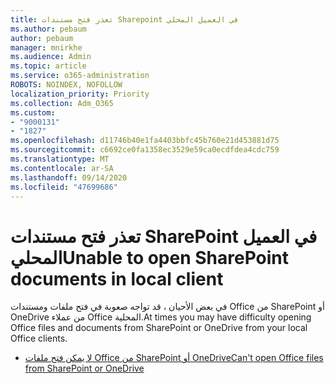 ```yaml
---
title: تعذر فتح مستندات Sharepoint في العميل المحلي
ms.author: pebaum
author: pebaum
manager: mnirkhe
ms.audience: Admin
ms.topic: article
ms.service: o365-administration
ROBOTS: NOINDEX, NOFOLLOW
localization_priority: Priority
ms.collection: Adm_O365
ms.custom:
- "9000131"
- "1827"
ms.openlocfilehash: d11746b40e1fa4403bbfc45b760e21d453881d75
ms.sourcegitcommit: c6692ce0fa1358ec3529e59ca0ecdfdea4cdc759
ms.translationtype: MT
ms.contentlocale: ar-SA
ms.lasthandoff: 09/14/2020
ms.locfileid: "47699686"
---
```

# <a name="unable-to-open-sharepoint-documents-in-local-client"></a><span data-ttu-id="bbd7c-102">تعذر فتح مستندات SharePoint في العميل المحلي</span><span class="sxs-lookup"><span data-stu-id="bbd7c-102">Unable to open SharePoint documents in local client</span></span>

<span data-ttu-id="bbd7c-103">في بعض الأحيان ، قد تواجه صعوبة في فتح ملفات ومستندات Office من SharePoint أو OneDrive من عملاء Office المحلية.</span><span class="sxs-lookup"><span data-stu-id="bbd7c-103">At times you may have difficulty opening Office files and documents from SharePoint or OneDrive from your local Office clients.</span></span>

- [<span data-ttu-id="bbd7c-104">لا يمكن فتح ملفات Office من SharePoint أو OneDrive</span><span class="sxs-lookup"><span data-stu-id="bbd7c-104">Can't open Office files from SharePoint or OneDrive</span></span>](https://docs.microsoft.com/sharepoint/troubleshoot/administration/cant-open-office-files)

